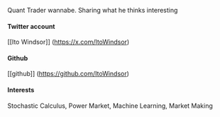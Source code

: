 Quant Trader wannabe. Sharing what he thinks interesting

#### Twitter account 
[[Ito Windsor]] (https://x.com/ItoWindsor)


#### Github
[[github]] (https://github.com/ItoWindsor)


#### Interests
Stochastic Calculus, Power Market, Machine Learning, Market Making